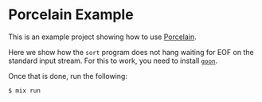 Porcelain Example
=================

This is an example project showing how to use
[Porcelain](https://github.com/alco/porcelain).

Here we show how the `sort` program does not hang waiting for EOF on the
standard input stream. For this to work, you need to install
[`goon`](https://github.com/alco/goon#goon).

Once that is done, run the following:

```
$ mix run
```
